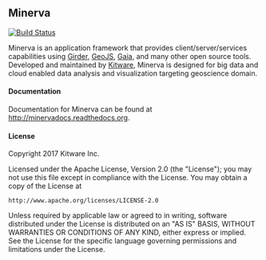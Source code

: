 ## Minerva
[![Build Status](https://travis-ci.org/Kitware/minerva.png?branch=master)](https://travis-ci.org/Kitware/minerva)

Minerva is an application framework that provides client/server/services
capabilities using [Girder](http://www.github.com/Girder/girder), [GeoJS](http://www.github.com/OpenGeoscience/geojs), [Gaia](http://www.github.com/OpenDataAnalytics/gaia), and many other open source tools. Developed and maintained by  [Kitware](http://www.kitware.com), Minerva is designed for big data and cloud enabled data analysis and visualization targeting geoscience domain.

#### Documentation

Documentation for Minerva can be found at http://minervadocs.readthedocs.org.

#### License

Copyright 2017 Kitware Inc.

Licensed under the Apache License, Version 2.0 (the "License"); you may not use this file except in compliance with the License. You may obtain a copy of the License at

    http://www.apache.org/licenses/LICENSE-2.0

Unless required by applicable law or agreed to in writing, software distributed under the License is distributed on an "AS IS" BASIS, WITHOUT WARRANTIES OR CONDITIONS OF ANY KIND, either express or implied. See the License for the specific language governing permissions and limitations under the License.
